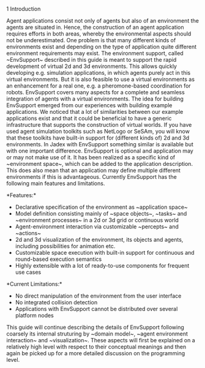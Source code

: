 1 Introduction

Agent applications consist not only of agents but also of an environment the agents are situated in. Hence, the construction of an agent application requires efforts in both areas, whereby the environmental aspects should not be underestimated. One problem is that many different kinds of environments exist and depending on the type of application quite different environment requirements may exist. The environment support, called \~EnvSupport\~ described in this guide is meant to support the rapid development of virtual 2d and 3d environments. This allows quickly developing e.g. simulation applications, in which agents purely act in this virtual environments. But it is also feasible to use a virtual environments as an enhancement for a real one, e.g. a pheromone-based coordination for robots. EnvSupport covers many aspects for a complete and seamless integration of agents with a virtual environments. The idea for building EnvSupport emerged from our experiences with building example applications. We noticed that a lot of similarities between our example applications exist and that it could be beneficial to have a generic infrastructure that supports the construction of virtual worlds. If you have used agent simulation toolkits such as NetLogo or SeSAm, you will know that these toolkits have built-in support for (different kinds of) 2d and 3d environments. In Jadex with EnvSupport something similar is available but with one important difference. EnvSupport is optional and application may or may not make use of it. It has been realized as a specific kind of \~environment space\~, which can be added to the application description. This does also mean that an application may define multiple different environments if this is advantageous. Currently EnvSupport has the following main features and limitations.





\*Features:\*

-   Declarative specification of the environment as \~application space\~
-   Model definition consisting mainly of \~space objects\~, \~tasks\~ and \~environment processes\~ in a 2d or 3d grid or continuous world
-   Agent-environment interaction via customizable \~percepts\~ and \~actions\~
-   2d and 3d visualization of the environment, its objects and agents, including possibilities for animation etc.
-   Customizable space execution with built-in support for continuous and round-based execution semantics
-   Highly extensible with a lot of ready-to-use components for frequent use cases



\*Current Limitations:\*

-   No direct manipulation of the environment from the user interface
-   No integrated collision detection
-   Applications with EnvSupport cannot be distributed over several platform nodes



This guide will continue describing the details of EnvSupport following coarsely its internal struturing by \~domain model\~, \~agent environment interaction\~ and \~visualization\~. These aspects will first be explained on a relatively high level with respect to their conceptual meanings and then again be picked up for a more detailed discussion on the programming level.
